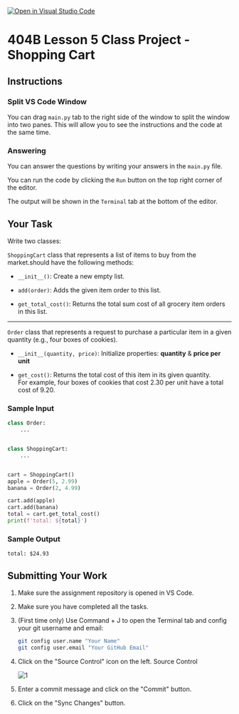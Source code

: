 [![Open in Visual Studio Code](https://classroom.github.com/assets/open-in-vscode-2e0aaae1b6195c2367325f4f02e2d04e9abb55f0b24a779b69b11b9e10269abc.svg)](https://classroom.github.com/online_ide?assignment_repo_id=18471197&assignment_repo_type=AssignmentRepo)
# 404B Lesson 5 Class Project - Shopping Cart

## Instructions

### Split VS Code Window

You can drag `main.py` tab to the right side of the window to split the window into two panes. This will allow you to see the instructions and the code at the same time.

### Answering

You can answer the questions by writing your answers in the `main.py` file.

You can run the code by clicking the `Run` button on the top right corner of the editor.

The output will be shown in the `Terminal` tab at the bottom of the editor.

## Your Task

Write two classes:

`ShoppingCart` class that represents a list of items to buy from the market.should have the following methods:

- `__init__()`: Create a new empty list.

- `add(order)`: Adds the given item order to this list.

- `get_total_cost()`: Returns the total sum cost of all grocery item orders in this list.

---

`Order` class that represents a request to purchase a particular item in a given quantity (e.g., four boxes of cookies).

- `__init__(quantity, price)`: Initialize properties: **quantity** & **price per unit**

- `get_cost()`: Returns the total cost of this item in its given quantity.\
  For example, four boxes of cookies that cost 2.30 per unit have a total cost of 9.20.

### Sample Input

```python
class Order:
    ...


class ShoppingCart:
    ...


cart = ShoppingCart()
apple = Order(5, 2.99)
banana = Order(2, 4.99)

cart.add(apple)
cart.add(banana)
total = cart.get_total_cost()
print(f'total: ${total}')
```

### Sample Output

`total: $24.93`

## Submitting Your Work

1. Make sure the assignment repository is opened in VS Code.

2. Make sure you have completed all the tasks.

3. (First time only)
Use Command + J to open the Terminal tab and config your git username and email:

    ```bash
    git config user.name "Your Name"
    git config user.email "Your GitHub Email"
    ```

4. Click on the "Source Control" icon on the left. Source Control

    ![1](https://github.com/BlueinnoClassroom/404B-L2.1-Template/assets/155412668/2c31026e-c14d-484f-bb9e-dc87189a0216)

5. Enter a commit message and click on the "Commit" button.

6. Click on the "Sync Changes" button.
